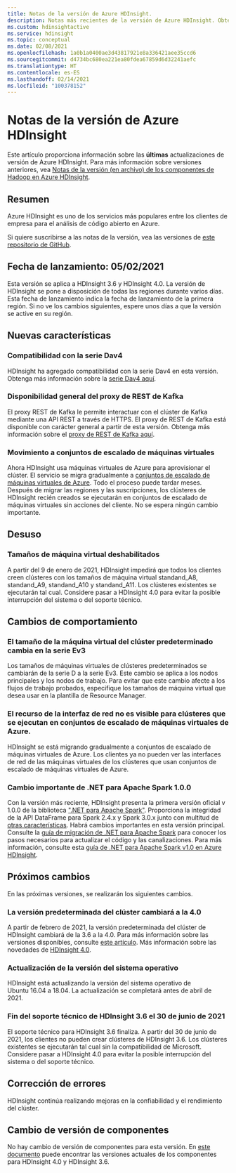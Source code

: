 ```yaml
---
title: Notas de la versión de Azure HDInsight.
description: Notas más recientes de la versión de Azure HDInsight. Obtenga sugerencias de desarrollo y detalles sobre Hadoop, Spark, R Server, Hive, etc.
ms.custom: hdinsightactive
ms.service: hdinsight
ms.topic: conceptual
ms.date: 02/08/2021
ms.openlocfilehash: 1a0b1a0400ae3d43817921e8a336421aee35ccd6
ms.sourcegitcommit: d4734bc680ea221ea80fdea67859d6d32241aefc
ms.translationtype: HT
ms.contentlocale: es-ES
ms.lasthandoff: 02/14/2021
ms.locfileid: "100378152"
---
```

# <a name="azure-hdinsight-release-notes"></a>Notas de la versión de Azure HDInsight

Este artículo proporciona información sobre las **últimas** actualizaciones de versión de Azure HDInsight. Para más información sobre versiones anteriores, vea [Notas de la versión (en archivo) de los componentes de Hadoop en Azure HDInsight](hdinsight-release-notes-archive.md).

## <a name="summary"></a>Resumen

Azure HDInsight es uno de los servicios más populares entre los clientes de empresa para el análisis de código abierto en Azure.

Si quiere suscribirse a las notas de la versión, vea las versiones de [este repositorio de GitHub](https://github.com/hdinsight/release-notes/releases).

## <a name="release-date-02052021"></a>Fecha de lanzamiento: 05/02/2021

Esta versión se aplica a HDInsight 3.6 y HDInsight 4.0. La versión de HDInsight se pone a disposición de todas las regiones durante varios días. Esta fecha de lanzamiento indica la fecha de lanzamiento de la primera región. Si no ve los cambios siguientes, espere unos días a que la versión se active en su región.

## <a name="new-features"></a>Nuevas características
### <a name="dav4-series-support"></a>Compatibilidad con la serie Dav4
HDInsight ha agregado compatibilidad con la serie Dav4 en esta versión. Obtenga más información sobre la [serie Dav4 aquí](https://docs.microsoft.com/azure/virtual-machines/dav4-dasv4-series).

### <a name="kafka-rest-proxy-ga"></a>Disponibilidad general del proxy de REST de Kafka 
El proxy REST de Kafka le permite interactuar con el clúster de Kafka mediante una API REST a través de HTTPS. El proxy de REST de Kafka está disponible con carácter general a partir de esta versión. Obtenga más información sobre el [proxy de REST de Kafka aquí](https://docs.microsoft.com/azure/hdinsight/kafka/rest-proxy).

### <a name="moving-to-azure-virtual-machine-scale-sets"></a>Movimiento a conjuntos de escalado de máquinas virtuales
Ahora HDInsight usa máquinas virtuales de Azure para aprovisionar el clúster. El servicio se migra gradualmente a [conjuntos de escalado de máquinas virtuales de Azure](../virtual-machine-scale-sets/overview.md). Todo el proceso puede tardar meses. Después de migrar las regiones y las suscripciones, los clústeres de HDInsight recién creados se ejecutarán en conjuntos de escalado de máquinas virtuales sin acciones del cliente. No se espera ningún cambio importante.

## <a name="deprecation"></a>Desuso
### <a name="disabled-vm-sizes"></a>Tamaños de máquina virtual deshabilitados
A partir del 9 de enero de 2021, HDInsight impedirá que todos los clientes creen clústeres con los tamaños de máquina virtual standand_A8, standand_A9, standand_A10 y standand_A11. Los clústeres existentes se ejecutarán tal cual. Considere pasar a HDInsight 4.0 para evitar la posible interrupción del sistema o del soporte técnico.

## <a name="behavior-changes"></a>Cambios de comportamiento
### <a name="default-cluster-vm-size-changes-to-ev3-series"></a>El tamaño de la máquina virtual del clúster predeterminado cambia en la serie Ev3 
Los tamaños de máquinas virtuales de clústeres predeterminados se cambiarán de la serie D a la serie Ev3. Este cambio se aplica a los nodos principales y los nodos de trabajo. Para evitar que este cambio afecte a los flujos de trabajo probados, especifique los tamaños de máquina virtual que desea usar en la plantilla de Resource Manager.

### <a name="network-interface-resource-not-visible-for-clusters-running-on-azure-virtual-machine-scale-sets"></a>El recurso de la interfaz de red no es visible para clústeres que se ejecutan en conjuntos de escalado de máquinas virtuales de Azure.
HDInsight se está migrando gradualmente a conjuntos de escalado de máquinas virtuales de Azure. Los clientes ya no pueden ver las interfaces de red de las máquinas virtuales de los clústeres que usan conjuntos de escalado de máquinas virtuales de Azure.


### <a name="breaking-change-for-net-for-apache-spark-100"></a>Cambio importante de .NET para Apache Spark 1.0.0
Con la versión más reciente, HDInsight presenta la primera versión oficial v 1.0.0 de la biblioteca [".NET para Apache Spark"](https://github.com/dotnet/spark). Proporciona la integridad de la API DataFrame para Spark 2.4.x y Spark 3.0.x junto con multitud de [otras características](https://github.com/dotnet/spark/blob/master/docs/release-notes/1.0.0/release-1.0.0.md). Habrá cambios importantes en esta versión principal. Consulte la [guía de migración de .NET para Apache Spark](https://github.com/dotnet/spark/blob/master/docs/migration-guide.md#upgrading-from-microsoftspark-0x-to-10) para conocer los pasos necesarios para actualizar el código y las canalizaciones. Para más información, consulte esta [guía de .NET para Apache Spark v1.0 en Azure HDInsight](https://docs.microsoft.com/azure/hdinsight/spark/spark-dotnet-version-update#using-net-for-apache-spark-v10-in-hdinsight).


## <a name="upcoming-changes"></a>Próximos cambios
En las próximas versiones, se realizarán los siguientes cambios.

### <a name="default-cluster-version-will-be-changed-to-40"></a>La versión predeterminada del clúster cambiará a la 4.0
A partir de febrero de 2021, la versión predeterminada del clúster de HDInsight cambiará de la 3.6 a la 4.0. Para más información sobre las versiones disponibles, consulte [este artículo](./hdinsight-component-versioning.md#available-versions). Más información sobre las novedades de [HDInsight 4.0](./hdinsight-version-release.md).

### <a name="os-version-upgrade"></a>Actualización de la versión del sistema operativo
HDInsight está actualizando la versión del sistema operativo de Ubuntu 16.04 a 18.04. La actualización se completará antes de abril de 2021.

### <a name="hdinsight-36-end-of-support-on-june-30-2021"></a>Fin del soporte técnico de HDInsight 3.6 el 30 de junio de 2021
El soporte técnico para HDInsight 3.6 finaliza. A partir del 30 de junio de 2021, los clientes no pueden crear clústeres de HDInsight 3.6. Los clústeres existentes se ejecutarán tal cual sin la compatibilidad de Microsoft. Considere pasar a HDInsight 4.0 para evitar la posible interrupción del sistema o del soporte técnico.

## <a name="bug-fixes"></a>Corrección de errores
HDInsight continúa realizando mejoras en la confiabilidad y el rendimiento del clúster. 

## <a name="component-version-change"></a>Cambio de versión de componentes
No hay cambio de versión de componentes para esta versión. En [este documento](./hdinsight-component-versioning.md) puede encontrar las versiones actuales de los componentes para HDInsight 4.0 y HDInsight 3.6.
